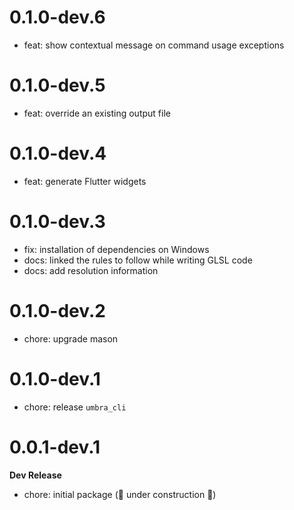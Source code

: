 # 0.1.0-dev.6

- feat: show contextual message on command usage exceptions

# 0.1.0-dev.5

- feat: override an existing output file

# 0.1.0-dev.4

- feat: generate Flutter widgets

# 0.1.0-dev.3

- fix: installation of dependencies on Windows
- docs: linked the rules to follow while writing GLSL code
- docs: add resolution information

# 0.1.0-dev.2

- chore: upgrade mason

# 0.1.0-dev.1

- chore: release `umbra_cli`

# 0.0.1-dev.1

**Dev Release**

- chore: initial package (🚧 under construction 🚧)
